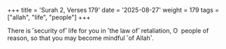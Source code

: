 +++
title = 'Surah 2, Verses 179'
date = '2025-08-27'
weight = 179
tags = ["allah", "life", "people"]
+++

There is ˹security of˺ life for you in ˹the law of˺ retaliation, O  people of reason, so that you may become mindful ˹of Allah˺.